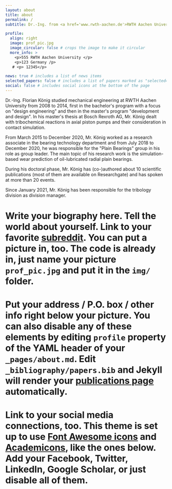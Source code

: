 ```yaml
---
layout: about
title: about
permalink: /
subtitle: Dr.-Ing. from <a href='www.rwth-aachen.de'>RWTH Aachen University</a>. 

profile:
  align: right
  image: prof_pic.jpg
  image_circular: false # crops the image to make it circular
  more_info: >
    <p>555 RWTH Aachen University </p>
    <p>123 Germany /p>
   # <p> 12345</p>

news: true # includes a list of news items
selected_papers: false # includes a list of papers marked as "selected={true}"
social: false # includes social icons at the bottom of the page
---
```


Dr.-Ing. Florian König studied mechanical engineering at RWTH Aachen University from 2008 to 2014, first in the bachelor's program with a focus on "design engineering" and then in the master's program "development and design". In his master's thesis at Bosch Rexroth AG, Mr. König dealt with tribochemical reactions in axial piston pumps and their consideration in contact simulation.

From March 2015 to December 2020, Mr. König worked as a research associate in the bearing technology department and from July 2018 to December 2020, he was responsible for the "Plain Bearings" group in his role as group leader. The main topic of his research work is the simulation-based wear prediction of oil-lubricated radial plain bearings.

During his doctoral phase, Mr. König has (co-)authored about 10 scientific publications (most of them are available on Researchgate) and has spoken at more than 20 events.

Since January 2021, Mr. König has been responsible for the tribology division as division manager.


# Write your biography here. Tell the world about yourself. Link to your favorite [subreddit](http://reddit.com). You can put a picture in, too. The code is already in, just name your picture `prof_pic.jpg` and put it in the `img/` folder.

# Put your address / P.O. box / other info right below your picture. You can also disable any of these elements by editing `profile` property of the YAML header of your `_pages/about.md`. Edit `_bibliography/papers.bib` and Jekyll will render your [publications page](/al-folio/publications/) automatically.

# Link to your social media connections, too. This theme is set up to use [Font Awesome icons](https://fontawesome.com/) and [Academicons](https://jpswalsh.github.io/academicons/), like the ones below. Add your Facebook, Twitter, LinkedIn, Google Scholar, or just disable all of them.
